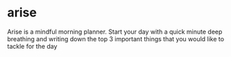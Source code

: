 # arise
Arise is a mindful morning planner. Start your day with a quick minute deep breathing and writing down the top 3 important things that you would like to tackle for the day
